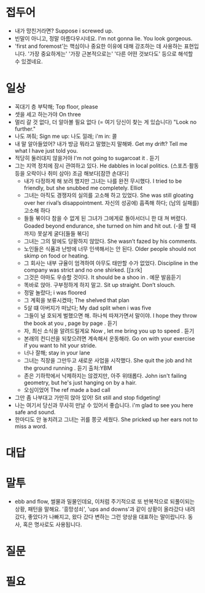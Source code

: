 # 접두어
* 내가 망친거라면? Suppose i screwed up.
* 빈말이 아니고, 정말 아름다우시네요. I'm not gonna lie. You look gorgeous. 
* 'first and foremost'는 핵심이나 중요한 이유에 대해 강조하는 데 사용하는 표현입니다. '가장 중요하게는' '가장 근본적으로는' '다른 어떤 것보다도' 등으로 해석할 수 있겠네요.

# 일상
* 꼭대기 층 부탁해; Top floor, please
* 셋을 세고 하는가야                   On three
* 멀리 갈 것 없다, 더 알아볼 필요 없다 (= 여기 당신이 찾는 게 있습니다)  "Look no further."
* 나도 껴줘; Sign me up: 나도 낄래; i'm in: 콜
* 내 말 알아들었어? 내가 방금 뭐라고 말했는지 말해봐. Get my drift? Tell me what I have just told you. 
* 적당히 둘러대지 않을거야  I'm not going to sugarcoat it . 듣기
* 그는 지역 정치에 잠시 관여하고 있다. He dabbles in local politics.   (스포츠·활동 등을 오락이나 취미 삼아) 조금 해보다[잠깐 손대다]
  * 내가 다정하게 해 보려 했지만 그녀는 나를 완전 무시했다. I tried to be friendly, but she snubbed me completely.  Elliot
  * 그녀는 아직도 경쟁자의 실의를 고소해 하고 있었다. She was still gloating over her rival’s disappointment.  자신의 성공에) 흡족해 하다; (남의 실패를) 고소해 하다
  * 들들 볶이다 참을 수 없게 된 그녀가 그에게로 돌아서더니 한 대 쳐 버렸다. Goaded beyond endurance, she turned on him and hit out.  (-을 할 때까지) 못살게 굴다[들들 볶다]
  * 그녀는 그의 말에도 당황하지 않았다. She wasn’t fazed by his comments. 
  * 노인들은 식품과 난방에 너무 인색해서는 안 된다. Older people should not skimp on food or heating. 
  * 그 회사는 내부 규율이 엄격하여 아무도 태만할 수가 없었다. Discipline in the company was strict and no one shirked.  [ʃɜːrk] 
  * 그것은 아마도 우승할 것이다. It should be a shoo in . 예문 발음듣기 
  * 똑바로 앉아. 구부정하게 하지 말고. Sit up straight. Don’t slouch. 
  * 정말 놀랐다; i was floored
  * 그 계획을 보류시켰따; The shelved that plan
  * 5살 떄 아버지가 떠났다; My dad split when i was five
  * 그들이 널 호되게 벌했으면 해. 하나씩 따져가면서 말이야. I hope they throw the book at you , page by page . 듣기
  * 자, 최신 소식을 알려드릴게요  Now , let me bring you up to speed . 듣기
  * 본래의 컨디션을 되찾으려면 계속해서 운동해라. Go on with your exercise if you want to hit your stride. 
  * 너나 잘해; stay in your lane 
  * 그녀는 직장을 그만두고 새로운 사업을 시작했다. She quit the job and hit the ground running . 듣기 출처:YBM
  * 존은 기하학에서 낙제하지는 않겠지만, 아주 위태롭다. John isn't failing geometry, but he's just hanging on by a hair. 
  * 오심이었어 The ref made a bad call
* 그만 좀 나부대고 가만히 앉아 있어! Sit still and stop fidgeting! 
* 나는 여기서 당신과 무사히 만날 수 있어서 좋습니다. i'm glad to see you here safe and sound. 
* 한마디도 안 놓치려고 그녀는 귀를 쫑긋 세웠다. She pricked up her ears not to miss a word. 


# 대답

# 말투 
* ebb and flow, 썰물과 밀물인데요, 이처럼 주기적으로 또 반복적으로 되풀이되는 상황,  패턴을 말해요. '흥망성쇠', 'ups and downs'과 같이 상황이 올라갔다 내려갔다, 좋았다가 나빠지고, 왔다 갔다 변하는 그런 양상을 대표하는 말이랍니다. 동사, 혹은 명사로도 사용됩니다.

# 질문

# 필요
